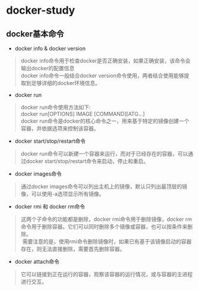 # docker-study
## docker基本命令
+ docker info & docker version 

> docker info命令用于检查docker是否正确安装，如果正确安装，该命令会输出docker的配置信息  
docker info命令一般结合docker version命令使用，两者结合使用能够提取到足够详细的docker环境信息。  

+ docker run  

> docker run命令使用方法如下:  
docker run[OPTIONS] IMAGE [COMMAND][ATG...]  
docker run命令是docker的核心命令之一，用来基于特定的镜像创建一个容器，并依据选项来控制该容器。  

+ docker start/stop/restart命令  

> docker run命令可以新建一个容器来运行，而对于已经存在的容器，可以通过docker start/stop/restart命令来启动，停止和重启。  

+ docker images命令  

> 通过docker images命令可以列出主机上的镜像，默认只列出最顶层的镜像，可以使用-a选项显示所有镜像。  

+ docker rmi 和 docker rm命令  

> 这两个子命令的功能都是删除，docker rmi命令用于删除镜像，docker rm命令用于删除容器。它们可以同时删除多个镜像或容器，也可以按条件来删除。  
  需要注意的是，使用rmi命令删除镜像时，如果已有基于该镜像启动的容器存在，则无法直接删除，需要首先删除容器。  
  
+ docker attach命令  
> 它可以链接到正在运行的容器，观察该容器的运行情况，或与容器的主进程进行交互。
